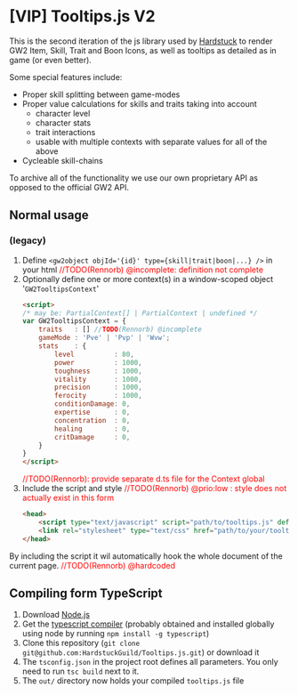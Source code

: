 # [VIP] Tooltips.js V2

This is the second iteration of the js library used by [Hardstuck](https://hardstuck.gg) to render GW2 Item, Skill, Trait and Boon Icons, as well as tooltips as detailed as in game (or even better). 

Some special features include:
- Proper skill splitting between game-modes
- Proper value calculations for skills and traits taking into account
	- character level
	- character stats
	- trait interactions
	- usable with multiple contexts with separate values for all of the above
- Cycleable skill-chains

To archive all of the functionality we use our own proprietary API as opposed to the official GW2 API.

## Normal usage

### (legacy)
1. Define `<gw2object objId='{id}' type={skill|trait|boon|...} />` in your html 
	<span style="color: red">//TODO(Rennorb) @incomplete: definition not complete </span>
2. Optionally define one or more context(s) in a window-scoped object '`GW2TooltipsContext`'
	```html
	<script>
	/* may be: PartialContext[] | PartialContext | undefined */
	var GW2TooltipsContext = {
		traits   : [] //TODO(Rennorb) @incomplete
		gameMode : 'Pve' | 'Pvp' | 'Wvw';
		stats    : {
			level          : 80,
			power          : 1000,
			toughness      : 1000,
			vitality       : 1000,
			precision      : 1000,
			ferocity       : 1000,
			conditionDamage: 0,
			expertise      : 0,
			concentration  : 0,
			healing        : 0,
			critDamage     : 0,
		}
	}
	</script>
	```
	<span style="color: red">//TODO(Rennorb): provide separate d.ts file for the Context global</span>
3. Include the script and style <span style="color: red">//TODO(Rennorb) @prio:low : style does not actually exist in this form </span>
	```html
	<head>
		<script type="text/javascript" script="path/to/tooltips.js" defer></script>
		<link rel="stylesheet" type="text/css" href="path/to/your/tooltips.css" />
	</head>
	```

By including the script it wil automatically hook the whole document of the current page.
<span style="color: red">//TODO(Rennorb) @hardcoded </span>

## Compiling form TypeScript
1. Download [Node.js](https://nodejs.org/en)
2. Get the [typescript compiler](https://www.typescriptlang.org/) (probably obtained and installed globally using node by running `npm install -g typescript`)
3. Clone this repository (`git clone git@github.com:HardstuckGuild/Tooltips.js.git`) or download it 
4. The `tsconfig.json` in the project root defines all parameters. You only need to run `tsc build` next to it.
5. The `out/` directory now holds your compiled `tooltips.js` file
